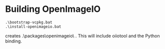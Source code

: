 # Building OpenImageIO

    .\bootstrap-vcpkg.bat
    .\install-openimageio.bat

creates .\packages\openimageio\ .
This will include oiiotool and the Python binding.
